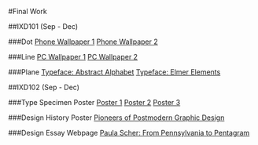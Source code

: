#Final Work

##IXD101 (Sep - Dec)

###Dot
[Phone Wallpaper 1](https://timtim-101.github.io/final-work/images/dot1.png)
[Phone Wallpaper 2](https://timtim-101.github.io/final-work/images/dot2.png)

###Line
[PC Wallpaper 1](https://timtim-101.github.io/final-work/images/line1.png)
[PC Wallpaper 2](https://timtim-101.github.io/final-work/images/line2.png)

###Plane
[Typeface: Abstract Alphabet](https://timtim-101.github.io/final-work/images/abstarct-alphabet.png)
[Typeface: Elmer Elements](https://timtim-101.github.io/final-work/images/elmer-elements.png)

##IXD102 (Sep - Dec)

###Type Specimen Poster
[Poster 1](https://timtim-101.github.io/final-work/images/type1.png)
[Poster 2](https://timtim-101.github.io/final-work/images/type2.png)
[Poster 3](https://timtim-101.github.io/final-work/images/type3.png)

###Design History Poster
[Pioneers of Postmodern Graphic Design](https://timtim-101.github.io/final-work/images/design-history.png)

###Design Essay Webpage
[Paula Scher: From Pennsylvania to Pentagram](https://timtim-101.github.io/paula-scher/index.html)
